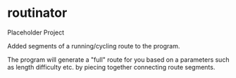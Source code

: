 # routinator
Placeholder Project

Added segments of a running/cycling route to the program.

The program will generate a "full" route for you based on a parameters such as length difficulty etc. by piecing together connecting route segments.
